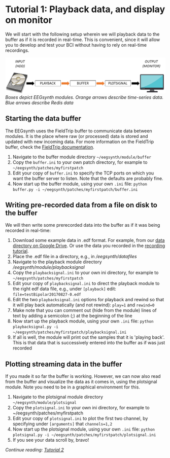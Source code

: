 # Tutorial 1: Playback data, and display on monitor

We will start with the following setup wherein we will playback data to the buffer as if it is recorded in real-time. This is convenient, since it will allow you to develop and test your BCI without having to rely on real-time recordings.

![Schematic for Tutorial 1](figures/Tutorial1.png)  
_Boxes depict EEGsynth modules. Orange arrows describe time-series data. Blue arrows describe Redis data_

## Starting the data buffer

The EEGsynth uses the FieldTrip buffer to communicate data between modules. It is the place where raw (or processed) data is stored and updated with new incoming data. For more information on the FieldTrip buffer, check the [FieldTrip documentation](http://www.fieldtriptoolbox.org/development/realtime/buffer).

1. Navigate to the buffer module directory `~/eegsynth/module/buffer`
2. Copy the `buffer.ini` to your own patch directory, for example to `~/eegsynth/patches/myfirstpatch`
3. Edit your copy of `buffer.ini` to specify the TCP ports on which you want the buffer server to listen. Note that the defaults are probably fine.
4. Now start up the buffer module, using your own `.ini` file: `python buffer.py -i ~/eegsynth/patches/myfirstpatch/buffer.ini`

## Writing pre-recorded data from a file on disk to the buffer

We will then write some prerecorded data into the buffer as if it was being recorded in real-time:

1. Download some example data in .edf format. For example, from our [data directory on Google Drive](https://drive.google.com/drive/folders/0B10S8PeNnxw1ZnZPbUh0RWk0cjA). Or use the data you recorded in the [recording tutorial](https://braincontrolclub.miraheze.org/wiki/Recording_tutorial "Recording tutorial").
2. Place the .edf file in a directory, e.g., in _/eegsynth/datafiles_
3. Navigate to the playback module directory _/eegsynth/module/playbacksignal_
4. Copy the `playbacksignal.ini` to your own ini directory, for example to `~/eegsynth/patches/myfirstpatch`
5. Edit your copy of `playbacksignal.ini` to direct the playback module to the right edf data file, e.g., under `[playback]` edit: `file=testBipolar20170827-0.edf`
6. Edit the two `playbacksignal.ini` options for playback and rewind so that it will play back automatically (and not rewind): `play=1` and `rewind=0`
7. Make note that you can comment out (hide from the module) lines of text by adding a semicolon (;) at the beginning of the line
8. Now start up the playback module, using your own `.ini` file: `python playbacksignal.py -i ~/eegsynth/patches/myfirstpatch/playbacksignal.ini`
9. If all is well, the module will print out the samples that it is 'playing back'. This is that data that is successively entered into the buffer as if was just recorded

## Plotting streaming data in the buffer

If you made it so far the buffer is working. However, we can now also read from the buffer and visualize the data as it comes in, using the plotsignal module. Note you need to be in a graphical environment for this.

1. Navigate to the plotsignal module directory `~/eegsynth/module/plotsignal`
2. Copy the `plotsignal.ini` to your own ini directory, for example to ~/eegsynth/patches/myfirstpatch
3. Edit your copy of `plotsignal.ini` to plot the first two channel, by specifying under `[arguments]` that  `channels=1,2`
4. Now start up the plotsignal module, using your own `.ini` file: `python plotsignal.py -i ~/eegsynth/patches/myfirstpatch/plotsignal.ini`
5. If you see your data scroll by, bravo!

_Continue reading: [Tutorial 2](tutorial2.md)_
